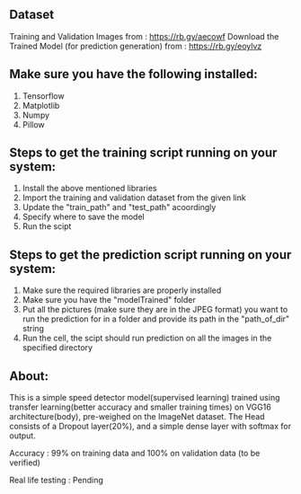 ## Dataset
Training and Validation Images from : https://rb.gy/aecowf
Download the Trained Model (for prediction generation) from : https://rb.gy/eoylvz

## Make sure you have the following installed:
1. Tensorflow
2. Matplotlib
3. Numpy
4. Pillow

## Steps to get the training script running on your system:
1. Install the above mentioned libraries
2. Import the training and validation dataset from the given link
3. Update the "train_path" and "test_path" acoordingly
4. Specify where to save the model
5. Run the scipt

## Steps to get the prediction script running on your system:
1. Make sure the required libraries are properly installed
2. Make sure you have the "modelTrained" folder
3. Put all the pictures (make sure they are in the JPEG format) you want to run the prediction for in a folder and provide its path in the "path_of_dir" string
4. Run the cell, the scipt should run prediction on all the images in the specified directory


## About:
This is a simple speed detector model(supervised learning) trained using transfer learning(better accuracy and smaller training times) on VGG16 architecture(body), pre-weighed on the ImageNet dataset.
The Head consists of a Dropout layer(20%), and a simple dense layer with softmax for output.

Accuracy : 99% on training data and 100% on validation data (to be verified)

Real life testing : Pending

